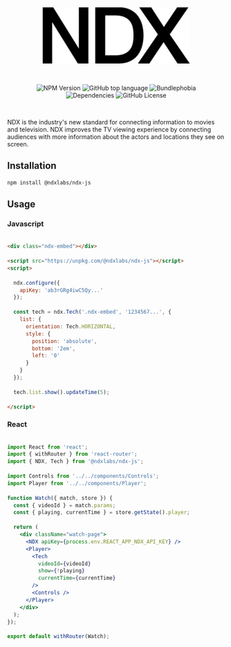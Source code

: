 <br/>
<p align="center">
  <img src="./images/ndx-logo.png" height="130" />
</p>
<br/>
<p align="center">
  <img alt="NPM Version" src="https://img.shields.io/npm/v/@ndxlabs/ndx-js.svg?style=for-the-badge" />
  <img alt="GitHub top language" src="https://img.shields.io/github/languages/top/ndxlabs/ndx-js.svg?style=for-the-badge" />
  <img alt="Bundlephobia" src="https://img.shields.io/bundlephobia/minzip/@ndxlabs/ndx-js?style=for-the-badge" />
  <br/>
  <img alt="Dependencies" src="https://img.shields.io/david/peer/ndxlabs/ndx-js.svg?style=for-the-badge" />
  <img alt="GitHub License" src="https://img.shields.io/github/license/ndxlabs/ndx-js.svg?style=for-the-badge" />
</p>
<br/>
<p>NDX is the industry's new standard for connecting information to movies and television. NDX improves the TV viewing experience by connecting audiences with more information about the actors and locations they see on screen.</p>

## Installation

```bash
npm install @ndxlabs/ndx-js
```

## Usage

### Javascript

```html

<div class="ndx-embed"></div>

<script src="https://unpkg.com/@ndxlabs/ndx-js"></script>
<script>

  ndx.configure({
    apiKey: 'ab3rGRg4iwC5Qy...'
  });

  const tech = ndx.Tech('.ndx-embed', '1234567...', {
    list: {
      orientation: Tech.HORIZONTAL,
      style: {
        position: 'absolute',
        bottom: '2em',
        left: '0'
      }
    }
  });

  tech.list.show().updateTime(5);

</script>

```

### React

```jsx

import React from 'react';
import { withRouter } from 'react-router';
import { NDX, Tech } from '@ndxlabs/ndx-js';

import Controls from '../../components/Controls';
import Player from '../../components/Player';

function Watch({ match, store }) {
  const { videoId } = match.params;
  const { playing, currentTime } = store.getState().player;

  return (
    <div className="watch-page">
      <NDX apiKey={process.env.REACT_APP_NDX_API_KEY} />
      <Player>
        <Tech
          videoId={videoId}
          show={!playing}
          currentTime={currentTime}
        />
        <Controls />
      </Player>
    </div>
  );
});

export default withRouter(Watch);

```

